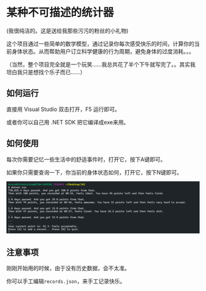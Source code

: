 # 某种不可描述的统计器

(我很纯洁的。这是送给我那些污污的粉丝的小礼物)

这个项目通过一些简单的数学模型，通过记录你每次感受快乐的时间，计算你的当前身体状态。从而帮助用户订立科学健康的行为周期，避免身体的过度消耗。。。

（当然，整个项目完全就是一个玩笑……我总共花了半个下午就写完了。。其实我坦白我只是想找个乐子而已……）

## 如何运行

直接用 Visual Studio 双击打开，F5 运行即可。

或者你可以自己用 .NET SDK 把它编译成exe来用。

## 如何使用

每次你需要记忆一些生活中的舒适事件时，打开它，按下A键即可。

如果你只需要查询一下，你当前的身体状态如何，打开它，按下N键即可。

![](Untitled.png)

## 注意事项

刚刚开始用的时候，由于没有历史数据，会不太准。

你可以手工编辑`records.json`，来手工记录快乐。

